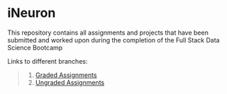 # iNeuron
This repository contains all assignments and projects that have been submitted and worked upon during the completion of the Full Stack Data Science Bootcamp

Links to different branches:

> 1. [Graded Assignments](https://github.com/abhijitchak103/iNeuron/tree/Graded-Assignments)
> 2. [Ungraded Assignments](https://github.com/abhijitchak103/iNeuron/tree/Ungraded-Assignments)
